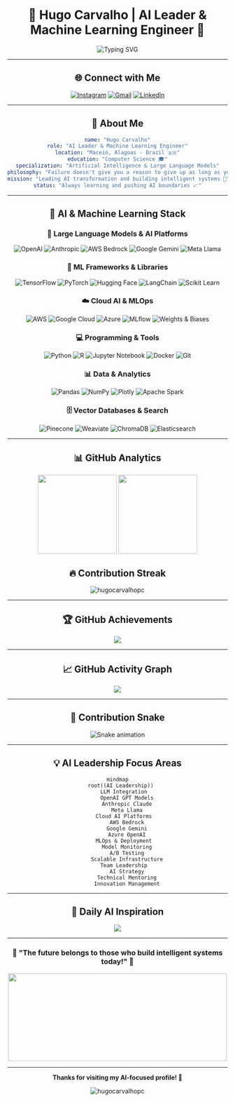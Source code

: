 <div align="center">

# 🤖 Hugo Carvalho | AI Leader & Machine Learning Engineer 🚀

<img src="https://readme-typing-svg.demolab.com?font=Fira+Code&weight=600&size=28&duration=3000&pause=1000&color=00F7FF&center=true&vCenter=true&width=700&lines=Hello%2C+I'm+Hugo+Carvalho!;AI+Leader+%26+ML+Engineer;Artificial+Intelligence+Specialist;LLM+%26+GenAI+Expert+%F0%9F%A4%96;From+Brazil+%F0%9F%87%B7%F0%9F%87%B7" alt="Typing SVG" />

</div>

---

<div align="center">
  
## 🌐 **Connect with Me**

[![Instagram](https://img.shields.io/badge/Instagram-%23E4405F.svg?style=for-the-badge&logo=Instagram&logoColor=white)](https://www.instagram.com/hugocarvalhop/)
[![Gmail](https://img.shields.io/badge/Gmail-D14836?style=for-the-badge&logo=gmail&logoColor=white)](mailto:hugosimoes172002@gmail.com)
[![LinkedIn](https://img.shields.io/badge/linkedin-%230077B5.svg?style=for-the-badge&logo=linkedin&logoColor=white)](https://linkedin.com/in/seu-perfil)

</div>

---

<div align="center">

## 🧠 **About Me**

```yaml
name: "Hugo Carvalho"
role: "AI Leader & Machine Learning Engineer"
location: "Maceió, Alagoas - Brazil 🇧🇷"
education: "Computer Science 🎓"
specialization: "Artificial Intelligence & Large Language Models"
philosophy: "Failure doesn't give you a reason to give up as long as you believe ✨"
mission: "Leading AI transformation and building intelligent systems 🚀"
status: "Always learning and pushing AI boundaries 📈"
```

</div>

---

<div align="center">

## 🧬 **AI & Machine Learning Stack**

### **🤖 Large Language Models & AI Platforms**
![OpenAI](https://img.shields.io/badge/OpenAI-412991?style=for-the-badge&logo=openai&logoColor=white)
![Anthropic](https://img.shields.io/badge/Anthropic-191919?style=for-the-badge&logo=anthropic&logoColor=white)
![AWS Bedrock](https://img.shields.io/badge/AWS_Bedrock-FF9900?style=for-the-badge&logo=amazon-aws&logoColor=white)
![Google Gemini](https://img.shields.io/badge/Google_Gemini-4285F4?style=for-the-badge&logo=google&logoColor=white)
![Meta Llama](https://img.shields.io/badge/Meta_Llama-1877F2?style=for-the-badge&logo=meta&logoColor=white)

### **🔬 ML Frameworks & Libraries**
![TensorFlow](https://img.shields.io/badge/TensorFlow-%23FF6F00.svg?style=for-the-badge&logo=TensorFlow&logoColor=white)
![PyTorch](https://img.shields.io/badge/PyTorch-%23EE4C2C.svg?style=for-the-badge&logo=PyTorch&logoColor=white)
![Hugging Face](https://img.shields.io/badge/🤗_Hugging_Face-FFD21E?style=for-the-badge&logoColor=black)
![LangChain](https://img.shields.io/badge/LangChain-1C3C3C?style=for-the-badge&logo=langchain&logoColor=white)
![Scikit Learn](https://img.shields.io/badge/scikit--learn-%23F7931E.svg?style=for-the-badge&logo=scikit-learn&logoColor=white)

### **☁️ Cloud AI & MLOps**
![AWS](https://img.shields.io/badge/AWS-%23FF9900.svg?style=for-the-badge&logo=amazon-aws&logoColor=white)
![Google Cloud](https://img.shields.io/badge/GoogleCloud-%234285F4.svg?style=for-the-badge&logo=google-cloud&logoColor=white)
![Azure](https://img.shields.io/badge/azure-%230072C6.svg?style=for-the-badge&logo=microsoftazure&logoColor=white)
![MLflow](https://img.shields.io/badge/mlflow-%23d9ead3.svg?style=for-the-badge&logo=numpy&logoColor=blue)
![Weights & Biases](https://img.shields.io/badge/Weights_&_Biases-FFBE00?style=for-the-badge&logo=WeightsAndBiases&logoColor=white)

### **💻 Programming & Tools**
![Python](https://img.shields.io/badge/python-3670A0?style=for-the-badge&logo=python&logoColor=ffdd54)
![R](https://img.shields.io/badge/r-%23276DC3.svg?style=for-the-badge&logo=r&logoColor=white)
![Jupyter Notebook](https://img.shields.io/badge/jupyter-%23FA0F00.svg?style=for-the-badge&logo=jupyter&logoColor=white)
![Docker](https://img.shields.io/badge/docker-%230db7ed.svg?style=for-the-badge&logo=docker&logoColor=white)
![Git](https://img.shields.io/badge/git-%23F05033.svg?style=for-the-badge&logo=git&logoColor=white)

### **📊 Data & Analytics**
![Pandas](https://img.shields.io/badge/pandas-%23150458.svg?style=for-the-badge&logo=pandas&logoColor=white)
![NumPy](https://img.shields.io/badge/numpy-%23013243.svg?style=for-the-badge&logo=numpy&logoColor=white)
![Plotly](https://img.shields.io/badge/Plotly-%233F4F75.svg?style=for-the-badge&logo=plotly&logoColor=white)
![Apache Spark](https://img.shields.io/badge/Apache%20Spark-FDEE21?style=for-the-badge&logo=apachespark&logoColor=black)

### **🗄️ Vector Databases & Search**
![Pinecone](https://img.shields.io/badge/Pinecone-000000?style=for-the-badge&logo=pinecone&logoColor=white)
![Weaviate](https://img.shields.io/badge/Weaviate-00D4AA?style=for-the-badge&logo=weaviate&logoColor=white)
![ChromaDB](https://img.shields.io/badge/ChromaDB-FF4B4B?style=for-the-badge&logoColor=white)
![Elasticsearch](https://img.shields.io/badge/-ElasticSearch-005571?style=for-the-badge&logo=elasticsearch)

</div>

---

<div align="center">

## 📊 **GitHub Analytics**

<img height="180em" src="https://github-readme-stats.vercel.app/api?username=hugocarvalhopc&show_icons=true&theme=tokyonight&include_all_commits=true&count_private=true"/>
<img height="180em" src="https://github-readme-stats.vercel.app/api/top-langs/?username=hugocarvalhopc&layout=compact&langs_count=7&theme=tokyonight"/>

</div>

<div align="center">

## 🔥 **Contribution Streak**

<img src="https://github-readme-streak-stats.herokuapp.com/?user=hugocarvalhopc&theme=tokyonight" alt="hugocarvalhopc" />

</div>

---

<div align="center">

## 🏆 **GitHub Achievements**

<img src="https://github-profile-trophy.vercel.app/?username=hugocarvalhopc&theme=tokyonight&no-frame=false&no-bg=false&margin-w=4" />

</div>

---

<div align="center">

## 📈 **GitHub Activity Graph**

<img src="https://github-readme-activity-graph.vercel.app/graph?username=hugocarvalhopc&bg_color=1a1b27&color=70a5fd&line=70a5fd&point=bf91f3&area=true&hide_border=true" />

</div>

---

<div align="center">

## 🐍 **Contribution Snake**

<img src="https://raw.githubusercontent.com/hugocarvalhopc/hugocarvalhopc/output/snake.svg" alt="Snake animation" />

</div>

---

<div align="center">

## 💡 **AI Leadership Focus Areas**

```mermaid
mindmap
  root((AI Leadership))
    LLM Integration
      OpenAI GPT Models
      Anthropic Claude
      Meta Llama
    Cloud AI Platforms
      AWS Bedrock
      Google Gemini
      Azure OpenAI
    MLOps & Deployment
      Model Monitoring
      A/B Testing
      Scalable Infrastructure
    Team Leadership
      AI Strategy
      Technical Mentoring
      Innovation Management
```

</div>

---

<div align="center">

## 💫 **Daily AI Inspiration**

<img src="https://quotes-github-readme.vercel.app/api?type=horizontal&theme=tokyonight" />

</div>

---

<div align="center">

### 🚀 **"The future belongs to those who build intelligent systems today!"** 🤖

<img src="https://media.giphy.com/media/3oKIPEqDGUULpEU0aQ/giphy.gif" width="500" height="200" />

---

**Thanks for visiting my AI-focused profile! 🙏**

<img src="https://komarev.com/ghpvc/?username=hugocarvalhopc&label=Profile%20views&color=0e75b6&style=flat" alt="hugocarvalhopc" />

</div>
